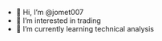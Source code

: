 - 👋 Hi, I’m @jomet007
- 👀 I’m interested in trading
- 🌱 I’m currently learning technical analysis 

<!---
jomet007/jomet007 is a ✨ special ✨ repository because its `README.md` (this file) appears on your GitHub profile.
You can click the Preview link to take a look at your changes.
--->
